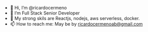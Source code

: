 - 👋 Hi, I’m @ricardocermeno
- 👀 I’m Full Stack Senior Developer
- 🌱 My strong skils are Reactjs, nodejs, aws serverless, docker.
- 📫 How to reach me: May be by ricardocermenoab@gmail.com

<!---
ricardocermeno/ricardocermeno is a ✨ special ✨ repository because its `README.md` (this file) appears on your GitHub profile.
You can click the Preview link to take a look at your changes.
--->
